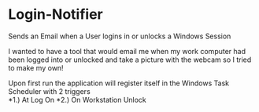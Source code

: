 # Login-Notifier
Sends an Email when a User logins in or unlocks a Windows Session

I wanted to have a tool that would email me when my work computer had been logged into or unlocked and take a picture with the webcam so I tried to make my own!

Upon first run the application will register itself in the Windows Task Scheduler with 2 triggers <br/>
  *1.) At Log On
  *2.) On Workstation Unlock

